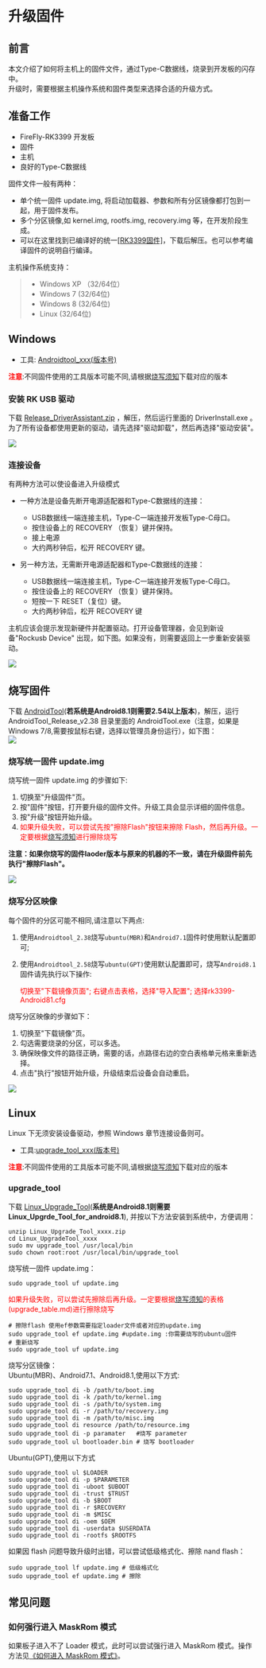 # 升级固件

## 前言

本文介绍了如何将主机上的固件文件，通过Type-C数据线，烧录到开发板的闪存中。   
升级时，需要根据主机操作系统和固件类型来选择合适的升级方式。

## 准备工作

* FireFly-RK3399 开发板
* 固件
* 主机
* 良好的Type-C数据线

固件文件一般有两种：

* 单个统一固件 update.img, 将启动加载器、参数和所有分区镜像都打包到一起，用于固件发布。
* 多个分区镜像,如 kernel.img, rootfs.img, recovery.img 等，在开发阶段生成。
* 可以在这里找到已编译好的统一[[RK3399固件]](http://www.t-firefly.com/doc/download/page/id/3.html#other_14)，下载后解压。也可以参考编译固件的说明自行编译。

主机操作系统支持：
> * Windows XP （32/64位）
> * Windows 7 (32/64位)
> * Windows 8 (32/64位)
> * Linux (32/64位)

## Windows

* 工具: [Androidtool_xxx(版本号)](http://www.t-firefly.com/doc/download/page/id/54.html#windows_12)

**<font color=#ff0000 >注意</font>**:不同固件使用的工具版本可能不同,请根据[烧写须知]下载对应的版本

### 安装 RK USB 驱动

下载 [ Release_DriverAssistant.zip](http://www.t-firefly.com/doc/download/page/id/3.html#other_11) ，解压，然后运行里面的 DriverInstall.exe 。   
为了所有设备都使用更新的驱动，请先选择"驱动卸载"，然后再选择"驱动安装"。   

![](img/upgrade_firmware1.png)

### 连接设备

有两种方法可以使设备进入升级模式

* 一种方法是设备先断开电源适配器和Type-C数据线的连接：
   * USB数据线一端连接主机，Type-C一端连接开发板Type-C母口。
   * 按住设备上的 RECOVERY （恢复）键并保持。
   * 接上电源
   * 大约两秒钟后，松开 RECOVERY 键。

*    另一种方法，无需断开电源适配器和Type-C数据线的连接：
     * USB数据线一端连接主机，Type-C一端连接开发板Type-C母口。
     * 按住设备上的 RECOVERY （恢复）键并保持。
     * 短按一下 RESET（复位）键。
     * 大约两秒钟后，松开 RECOVERY 键

主机应该会提示发现新硬件并配置驱动。打开设备管理器，会见到新设备"Rockusb Device" 出现，如下图。如果没有，则需要返回上一步重新安装驱动。   

![](img/upgrade_firmware2.png)

## 烧写固件

下载 [AndroidTool](http://www.t-firefly.com/doc/download/page/id/3.html#windows_12)(**若系统是Android8.1则需要2.54以上版本**)，解压，运行 AndroidTool_Release_v2.38 目录里面的 AndroidTool.exe（注意，如果是 Windows 7/8,需要按鼠标右键，选择以管理员身份运行），如下图：   
![](img/upgrade_firmware3.png)

### 烧写统一固件 update.img

烧写统一固件 update.img 的步骤如下:

1. 切换至"升级固件"页。
2. 按"固件"按钮，打开要升级的固件文件。升级工具会显示详细的固件信息。
3. 按"升级"按钮开始升级。
4. <font color=#ff0000 >如果升级失败，可以尝试先按"擦除Flash"按钮来擦除 Flash，然后再升级。一定要根据[烧写须知](upgrade_table.md)进行擦除烧写</font>

**注意：如果你烧写的固件laoder版本与原来的机器的不一致，请在升级固件前先执行"擦除Flash"。** 

![](img/upgrade_firmware4.png)

### 烧写分区映像

每个固件的分区可能不相同,请注意以下两点:
1. 使用`Androidtool_2.38`烧写`ubuntu(MBR)`和`Android7.1`固件时使用默认配置即可;
2. 使用`Androidtool_2.58`烧写`ubuntu(GPT)`使用默认配置即可，烧写`Android8.1`固件请先执行以下操作:
   
   <font color=#ff0000 >切换至"下载镜像页面"; 右键点击表格，选择"导入配置"; 选择rk3399-Android81.cfg</font>

烧写分区映像的步骤如下：

1. 切换至"下载镜像"页。
2. 勾选需要烧录的分区，可以多选。
3. 确保映像文件的路径正确，需要的话，点路径右边的空白表格单元格来重新选择。
4. 点击"执行"按钮开始升级，升级结束后设备会自动重启。

![](img/upgrade_firmware3.png)

## Linux

 Linux 下无须安装设备驱动，参照 Windows 章节连接设备则可。

* 工具:[upgrade_tool_xxx(版本号)](http://www.t-firefly.com/doc/download/page/id/54.html#linux_12)

**<font color=#ff0000 >注意</font>**:不同固件使用的工具版本可能不同,请根据[烧写须知]下载对应的版本

### upgrade_tool

下载 [Linux_Upgrade_Tool](http://www.t-firefly.com/doc/download/page/id/3.html#linux_12)(**系统是Android8.1则需要Linux_Upgrde_Tool_for_android8.1**), 并按以下方法安装到系统中，方便调用：   
```
unzip Linux_Upgrade_Tool_xxxx.zip
cd Linux_UpgradeTool_xxxx
sudo mv upgrade_tool /usr/local/bin
sudo chown root:root /usr/local/bin/upgrade_tool
```

烧写统一固件 update.img：   
```
sudo upgrade_tool uf update.img
```


<font color=#ff0000 >如果升级失败，可以尝试先擦除后再升级。一定要根据[烧写须知]的表格(upgrade_table.md)进行擦除烧写</font>
```
# 擦除flash 使用ef参数需要指定loader文件或者对应的update.img
sudo upgrade_tool ef update.img #update.img :你需要烧写的ubuntu固件
# 重新烧写
sudo upgrade_tool uf update.img 
```

烧写分区镜像：   
Ubuntu(MBR)、Android7.1、Android8.1,使用以下方式:
```
sudo upgrade_tool di -b /path/to/boot.img
sudo upgrade_tool di -k /path/to/kernel.img
sudo upgrade_tool di -s /path/to/system.img
sudo upgrade_tool di -r /path/to/recovery.img
sudo upgrade_tool di -m /path/to/misc.img
sudo upgrade_tool di resource /path/to/resource.img
sudo upgrade_tool di -p paramater   #烧写 parameter
sudo upgrade_tool ul bootloader.bin # 烧写 bootloader
```

Ubuntu(GPT),使用以下方式
```
sudo upgrade_tool ul $LOADER
sudo upgrade_tool di -p $PARAMETER
sudo upgrade_tool di -uboot $UBOOT
sudo upgrade_tool di -trust $TRUST
sudo upgrade_tool di -b $BOOT
sudo upgrade_tool di -r $RECOVERY
sudo upgrade_tool di -m $MISC
sudo upgrade_tool di -oem $OEM
sudo upgrade_tool di -userdata $USERDATA
sudo upgrade_tool di -rootfs $ROOTFS
```


如果因 flash 问题导致升级时出错，可以尝试低级格式化、擦除 nand flash：   
```
sudo upgrade_tool lf update.img	# 低级格式化
sudo upgrade_tool ef update.img	# 擦除
```
## 常见问题

### 如何强行进入 MaskRom 模式

如果板子进入不了 Loader 模式，此时可以尝试强行进入 MaskRom 模式。操作方法见[《如何进入 MaskRom 模式》](maskrom_mode.html)。


[烧写须知]: upgrade_table.html
